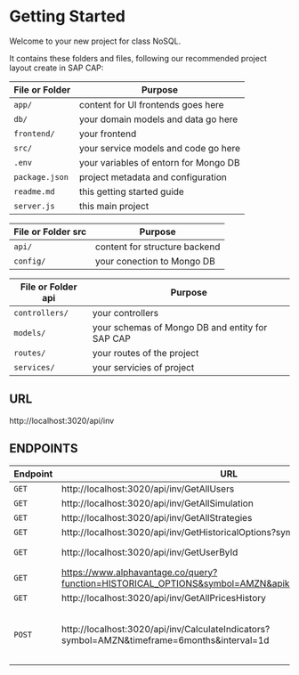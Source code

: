 # Getting Started

Welcome to your new project for class NoSQL.

It contains these folders and files, following our recommended project layout create in SAP CAP:

File or Folder | Purpose
---------|----------
`app/` | content for UI frontends goes here
`db/` | your domain models and data go here
`frontend/` | your frontend
`src/` | your service models and code go here
`.env` | your variables of entorn for Mongo DB
`package.json` | project metadata and configuration
`readme.md` | this getting started guide
`server.js` | this main project

File or Folder src | Purpose
---------|----------
`api/` | content for structure backend
`config/` | your conection to Mongo DB

File or Folder api | Purpose
---------|----------
`controllers/` | your controllers
`models/` | your schemas of Mongo DB and entity for SAP CAP
`routes/` | your routes of the project
`services/` | your servicies of project


## URL

http://localhost:3020/api/inv

## ENDPOINTS

Endpoint | URL | Body | Use
---------|----------|---------|---------
`GET`  |  http://localhost:3020/api/inv/GetAllUsers | none | Yes
`GET`  |  http://localhost:3020/api/inv/GetAllSimulation | none | Yes
`GET`  |  http://localhost:3020/api/inv/GetAllStrategies | none | Yes
`GET`  |  http://localhost:3020/api/inv/GetHistoricalOptions?symbol=AMZN | none | No
`GET`  |  http://localhost:3020/api/inv/GetUserById | {"USER_ID": "user-001"} | Yes
`GET` | https://www.alphavantage.co/query?function=HISTORICAL_OPTIONS&symbol=AMZN&apikey=9BIPPPBV4TA9MZGE | none | No
`GET` | http://localhost:3020/api/inv/GetAllPricesHistory | none | Yes
`POST` | http://localhost:3020/api/inv/CalculateIndicators?symbol=AMZN&timeframe=6months&interval=1d | {"symbol": "AMZN","timeframe": "1months","interval": "6d", "indicators": ["RSI", "MACD"]} | Yes
